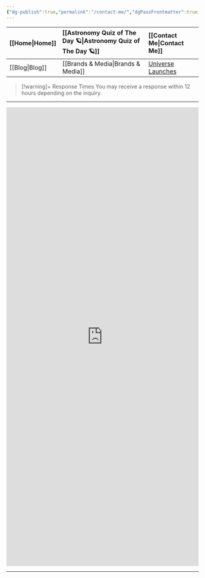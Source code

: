 ```yaml
---
{"dg-publish":true,"permalink":"/contact-me/","dgPassFrontmatter":true,"noteIcon":"","created":"","updated":""}
---
```




<div class="transclusion internal-embed is-loaded"><div class="markdown-embed">



| [[Home\|Home]] | [[Astronomy Quiz of The Day 🪐\|Astronomy Quiz of The Day 🪐]] | [[Contact Me\|Contact Me]]                                |
|:-------- |:-------------------------------- |:--------------------------------------------- |
| [[Blog\|Blog]] | [[Brands & Media\|Brands & Media]]           | [Universe Launches](https://stardashusa.com/) |


</div></div>


> [!warning]+ Response Times
> You may receive a response within 12 hours depending on the inquiry.

-----


<iframe style="border:none;width:100%;" height="1200px" src="https://opnform.com/forms/contact-form-l0iapk"></iframe>

-----

